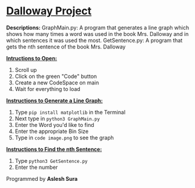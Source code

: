 <h1><ins>Dalloway Project</ins></h1>

**Descriptions:**
GraphMain.py: A program that generates a line graph which shows how many times a word was used in the book Mrs. Dalloway and in which sentences it was used the most.
GetSentence.py: A program that gets the nth sentence of the book Mrs. Dalloway 

**<ins>Intructions to Open:</ins>**
1. Scroll up
2. Click on the green "Code" button
3. Create a new CodeSpace on main
4. Wait for everything to load

**<ins>Instructions to Generate a Line Graph:</ins>**
1. Type `pip install matplotlib` in the Terminal
2. Next type in `python3 GraphMain.py`
3. Enter the Word you'd like to find
4. Enter the appropriate Bin Size
5. Type in `code image.png` to see the graph

**<ins>Instructions to Find the nth Sentence:</ins>**
1. Type `python3 GetSentence.py`
2. Enter the number

Programmed by **Aslesh Sura**
